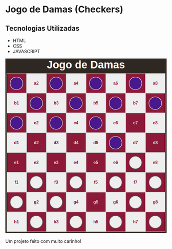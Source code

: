 # Jogo de Damas (Checkers)
## Tecnologias Utilizadas
- HTML
- CSS
- JAVASCRIPT
 
 ![](src/images/checkers_damas.png)
 
 Um projeto feito com muito carinho!

